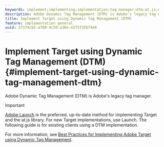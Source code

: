 ```yaml
---
keywords: implement;implementing;implementation;tag manager;dtm;at.js;dynamic tag management
description: Adobe Dynamic Tag Management (DTM) is Adobe's legacy tag manager.
title: Implement Target using Dynamic Tag Management (DTM)
feature: implementation general 
uuid: 27374cb5-a700-4c50-a36e-e575f35b74e6
---
```


# Implement Target using Dynamic Tag Management (DTM){#implement-target-using-dynamic-tag-management-dtm}

Adobe Dynamic Tag Management (DTM) is Adobe's legacy tag manager.

>[!IMPORTANT]
>
>[Adobe Launch](../../../c-implementing-target/c-implementing-target-for-client-side-web/how-to-deployatjs/cmp-implementing-target-using-adobe-launch.md#topic_5234DDAEB0834333BD6BA1B05892FC25) is the preferred, up-to-date method for implementing Target and the at.js library. For new Target implementations, use Launch. The following guide is for existing clients using a DTM implementation.

For more information, see [Best Practices for Implementing Adobe Target using Dynamic Tag Management](https://docs.adobe.com/content/help/en/dtm/implementing/overview.html). 
